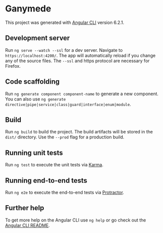 # Ganymede

This project was generated with [Angular CLI](https://github.com/angular/angular-cli) version 6.2.1.

## Development server

Run `ng serve --watch --ssl` for a dev server. Navigate to `https://localhost:4200/`. The app will automatically reload if you change any of the source files. The `--ssl` and https protocol are necessary for Firefox.

## Code scaffolding

Run `ng generate component component-name` to generate a new component. You can also use `ng generate directive|pipe|service|class|guard|interface|enum|module`.

## Build

Run `ng build` to build the project. The build artifacts will be stored in the `dist/` directory. Use the `--prod` flag for a production build.

## Running unit tests

Run `ng test` to execute the unit tests via [Karma](https://karma-runner.github.io).

## Running end-to-end tests

Run `ng e2e` to execute the end-to-end tests via [Protractor](http://www.protractortest.org/).

## Further help

To get more help on the Angular CLI use `ng help` or go check out the [Angular CLI README](https://github.com/angular/angular-cli/blob/master/README.md).
